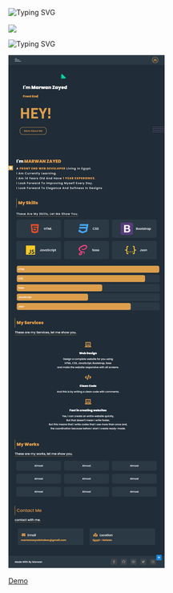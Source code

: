 ![Typing SVG](https://readme-typing-svg.herokuapp.com?color=%23000000&width=80&lines=Portfolio)

<img align="center" src="https://readme-typing-svg.herokuapp.com?color=%23000000&width=80&lines=Portfolio">

![Typing SVG](https://readme-typing-svg.herokuapp.com?color=%2336BCF7&lines=The+site+where+I+will+present+my+projects)

![Alt Text](portfolio.png)

[Demo](https://maro-portfolio.netlify.app/)
